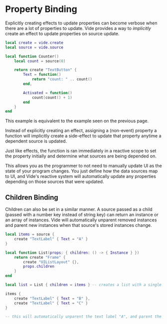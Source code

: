 # Property Binding

Explicitly creating effects to update properties can become verbose when there
are a lot of properties to update. Vide provides a way to *implicitly* create
an effect to update properties on source update.

```lua
local create = vide.create
local source = vide.source

local function Counter()
    local count = source(0)

    return create "TextButton" {
        Text = function()
            return "count: " .. count()
        end,

        Activated = function()
            count(count() + 1)
        end
    }
end
```

This example is equivalent to the example seen on the previous page.

Instead of explicitly creating an effect, assigning a (non-event) property
a function will implicitly create a side-effect to update that property anytime
a dependent source is updated.

Just like effects, the function is ran immediately in a reactive scope to set
the property initially and determine what sources are being depended on.

This allows you as the programmer to not need to manually update UI as the state
of your program changes. You just define how the data sources map to UI, and
Vide's reactive system will automatically update any properties depending on
those sources that were updated.

## Children Binding

Children can also be set in a similar manner. A source passed as a child (passed
with a number key instead of string key) can return an instance or an array of
instances. Vide will automatically unparent removed instances and parent new
instances when that source's stored instances change.

```lua
local items = source {
    create "TextLabel" { Text = "A" }
}

local function List(props: { children: () -> { Instance } })
    return create "Frame" {
        create "UIListLayout" {},
        props.children
    }
end

local list = List { children = items } -- creates a list with a single text label "A"

items {
    create "TextLabel" { Text = "B" },
    create "TextLabel" { Text = "C" }
}

-- this will automatically unparent the text label "A", and parent the labels "B" and "C".
```
